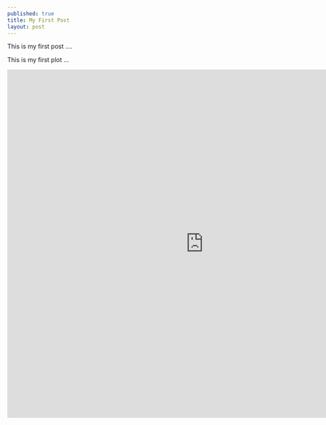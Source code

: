 ```yaml
---
published: true
title: My First Post
layout: post
---
```

This is my first post ....

This is my first plot ...

<iframe width="900" height="800" frameborder="0" scrolling="no" src="https://plot.ly/~dataviz-blog/2.embed"></iframe>